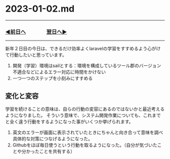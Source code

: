 # 2023-01-02.md

---

### [◀️前日へ](https://github.com/yuasys/chatty-journal/blob/main/2023/01/2023-01-01.md)&emsp;&emsp;&emsp;&emsp;[翌日へ▶️](https://github.com/yuasys/chatty-journal/blob/main/2023/01/2023-01-03.md)

---

新年２日目の今日は、できるだけ効率よくlaravelの学習をすすめるよう心がけて行動したいと思っています。

1. 開発（学習）環境はsailとする：環境を構成しているツール郡のバージョン不適合などによるエラー対応に時間をかけない
2. 一つ一つのステップを小刻みにすすめる

## 変化と変容

学習を続けることの意味は、自らの行動の変容にあるのではないかと最近考えるようになりました。
そういう意味で、システム開発作業についても、これまでと全く違う行動をするようになった事がいくつか挙げられます。

1. 英文のエラーが画面に表示されていたときにちゃんと向き合って意味を調べ具体的な対策につなげるようになった。
2. Githubをほぼ毎日使うという行動を取るようになった。（自分が気づいたことや分かったことを共有する）

